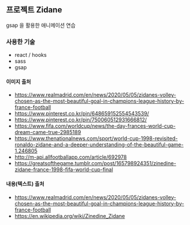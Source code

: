## 프로젝트 Zidane
gsap 을 활용한 애니메이션 연습 

### 사용한 기술
- react / hooks
- sass
- gsap

#### 이미지 출처
- https://www.realmadrid.com/en/news/2020/05/05/zidanes-volley-chosen-as-the-most-beautiful-goal-in-champions-league-history-by-france-football
- https://www.pinterest.co.kr/pin/648659152554543539/
- https://www.pinterest.co.kr/pin/750060512931666812/
- https://www.fifa.com/worldcup/news/the-day-frances-world-cup-dream-came-true-2985189
- https://www.thenationalnews.com/sport/world-cup-1998-revisited-ronaldo-zidane-and-a-deeper-understanding-of-the-beautiful-game-1.246805
- http://m-api.allfootballapp.com/article/692978
- https://greatsofthegame.tumblr.com/post/165798924351/zinedine-zidane-france-1998-fifa-world-cup-final

#### 내용(텍스트) 출처
- https://www.realmadrid.com/en/news/2020/05/05/zidanes-volley-chosen-as-the-most-beautiful-goal-in-champions-league-history-by-france-football
- https://en.wikipedia.org/wiki/Zinedine_Zidane
